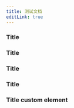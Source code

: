 ```yaml
---
title: 测试文档
editLink: true
---
```


### Title <Badge type="info" text="default" />
### Title <Badge type="tip" text="^1.9.0" />
### Title <Badge type="warning" text="beta" />
### Title <Badge type="danger" text="caution" />

### Title <Badge type="info">custom element</Badge>